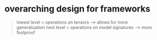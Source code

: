 # overarching design for frameworks
> lowest level = operations on tensors --> allows for more generalization
> next level = operations on model signatures --> more foolproof